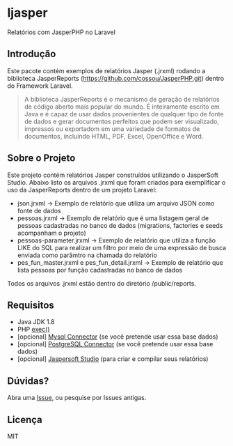 # ljasper
Relatórios com JasperPHP no Laravel

## Introdução
Este pacote contém exemplos de relatórios Jasper (.jrxml) rodando a biblioteca JasperReports (https://github.com/cossou/JasperPHP.git) dentro do Framework Laravel. 

> A biblioteca JasperReports é o mecanismo de geração de relatórios de código aberto mais popular do mundo. É inteiramente escrito em Java e é capaz de usar dados provenientes de qualquer tipo de fonte de dados e gerar documentos perfeitos que podem ser visualizado, impressos ou exportadom em uma variedade de formatos de documentos, incluindo HTML, PDF, Excel, OpenOffice e Word.

## Sobre o Projeto
Este projeto contém relatórios Jasper construídos utilizando o JasperSoft Studio. Abaixo listo os arquivos .jrxml que foram criados para exemplificar o uso da JasperReports dentro de um projeto Laravel:

* json.jrxml -> Exemplo de relatório que utiliza um arquivo JSON como fonte de dados
* pessoas.jrxml -> Exemplo de relatório que é uma listagem geral de pessoas cadastradas no banco de dados (migrations, factories e seeds acompanham o projeto)
* pessoas-parameter.jrxml -> Exemplo de relatório que utiliza a função LIKE do SQL para realizar um filtro por meio de uma expressão de busca enviada como parâmtro na chamada do relatório
* pes_fun_master.jrxml e pes_fun_detail.jrxml -> Exemplo de relatório que lista pessoas por função cadastradas no banco de dados

Todos os arquivos .jrxml estão dentro do diretório /public/reports.

## Requisitos

* Java JDK 1.8
* PHP [exec()](http://php.net/manual/function.exec.php)
* [opcional] [Mysql Connector](http://dev.mysql.com/downloads/connector/j/) (se você pretende usar essa base dados)
* [opcional] [PostgreSQL Connector](https://jdbc.postgresql.org/download.html) (se você pretende usar essa base dados)
* [opcional] [Jaspersoft Studio](http://community.jaspersoft.com/project/jaspersoft-studio) (para criar e compilar seus relatórios)



## Dúvidas?

Abra uma [Issue](https://github.com/phcayres/ljasper/issues), ou pesquise por Issues antigas.

## Licença

MIT

